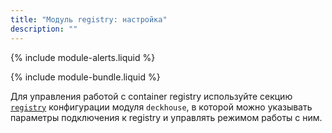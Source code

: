 ```yaml
---
title: "Модуль registry: настройка"
description: ""
---
```


{% include module-alerts.liquid %}

{% include module-bundle.liquid %}

Для управления работой с container registry используйте секцию [`registry`](../deckhouse/configuration.html#parameters-registry) конфигурации модуля `deckhouse`, в которой можно указывать параметры подключения к registry и управлять режимом работы с ним.
